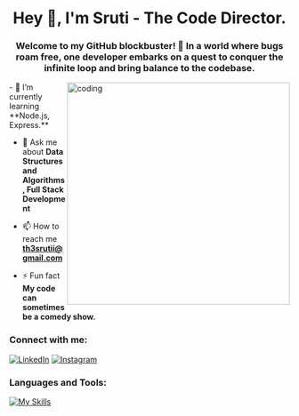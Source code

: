 <h1 align="center">Hey 👋, I'm Sruti - The Code Director.</h1>
<h3 align="center">Welcome to my GitHub blockbuster! 🍿 In a world where bugs roam free, one developer embarks on a quest to conquer the infinite loop and bring balance to the codebase.</h3>


<img align="right" src="https://user-images.githubusercontent.com/74038190/212750155-3ceddfbd-19d3-40a3-87af-8d329c8323c4.gif" width="400" alt="coding">
- 🌱 I’m currently learning **Node.js, Express.**

- 💬 Ask me about **Data Structures and Algorithms, Full Stack Development**

- 📫 How to reach me **th3srutii@gmail.com**

- ⚡ Fun fact **My code can sometimes be a comedy show.**

<h3 align="left">Connect with me:</h3>
<p align="left">
<a href="https://www.linkedin.com/in/sruti-nayak-9b7875214/" target="blank"><img src="https://img.shields.io/badge/LinkedIn-%230077B5.svg?&style=flat-square&logo=linkedin&logoColor=white" alt="LinkedIn"></a>
<a href="https://instagram.com/srutay_" target="blank"><img src="https://img.shields.io/badge/Instagram-%23E4405F.svg?&style=flat-square&logo=instagram&logoColor=white" alt="Instagram"></a>


<h3 align="left">Languages and Tools:</h3>

[![My Skills](https://skillicons.dev/icons?i=js,html,css,c,cpp,react,mongodb,mysql,express,nodejs,figma,git,github,php,bootstrap)](https://skillicons.dev)
